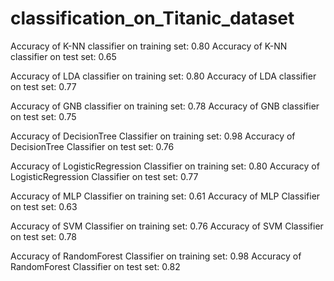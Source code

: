 # classification_on_Titanic_dataset

Accuracy of K-NN classifier on training set: 0.80
Accuracy of K-NN classifier on test set: 0.65

Accuracy of LDA classifier on training set: 0.80
Accuracy of LDA classifier on test set: 0.77

Accuracy of GNB classifier on training set: 0.78
Accuracy of GNB classifier on test set: 0.75

Accuracy of DecisionTree Classifier on training set: 0.98
Accuracy of DecisionTree Classifier on test set: 0.76

Accuracy of LogisticRegression Classifier on training set: 0.80
Accuracy of LogisticRegression Classifier on test set: 0.77

Accuracy of MLP Classifier on training set: 0.61
Accuracy of MLP Classifier on test set: 0.63

Accuracy of SVM Classifier on training set: 0.76
Accuracy of SVM Classifier on test set: 0.78

Accuracy of RandomForest Classifier on training set: 0.98
Accuracy of RandomForest Classifier on test set: 0.82
